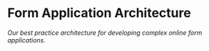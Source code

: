 # Form Application Architecture

_Our best practice architecture for developing complex online form applications._
